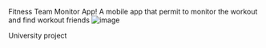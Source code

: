 Fitness Team Monitor App!
A mobile app that permit to monitor the workout and find workout friends
![image](https://github.com/giorgiadarmi/Mobile_application_project/assets/95757658/3bdd3dc4-4bc3-4be6-903c-0d599809095f)


University project 
